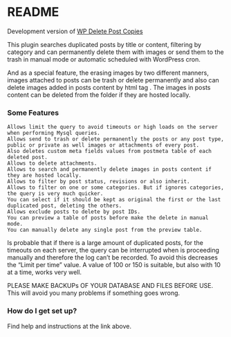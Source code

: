 # README #
Development version of [WP Delete Post Copies](https://wordpress.org/plugins/etruel-del-post-copies/)

This plugin searches duplicated posts by title or content, filtering by category and can permanently delete them with images or send them to the trash in manual mode or automatic scheduled with WordPress cron.

And as a special feature, the erasing images by two different manners, images attached to posts can be trash or delete permanently and also can delete images added in posts content by html tag .
The images in posts content can be deleted from the folder if they are hosted locally.

### Some Features ###
    Allows limit the query to avoid timeouts or high loads on the server when performing Mysql queries.
    Allows send to trash or delete permanently the posts or any post type, public or private as well images or attachments of every post.
    Also deletes custom meta fields values from postmeta table of each deleted post.
    Allows to delete attachments.
    Allows to search and permanently delete images in posts content if they are hosted locally.
    Allows to filter by post status, revisions or also inherit.
    Allows to filter on one or some categories. But if ignores categories, the query is very much quicker.
    You can select if it should be kept as original the first or the last duplicated post, deleting the others.
    Allows exclude posts to delete by post IDs.
    You can preview a table of posts before make the delete in manual mode.
    You can manually delete any single post from the preview table.

Is probable that if there is a large amount of duplicated posts, for the timeouts on each server, the query can be interrupted when is proceeding manually and therefore the log can’t be recorded. To avoid this decreases the “Limit per time” value. A value of 100 or 150 is suitable, but also with 10 at a time, works very well.

PLEASE MAKE BACKUPs OF YOUR DATABASE AND FILES BEFORE USE. This will avoid you many problems if something goes wrong.

### How do I get set up? ###
Find help and instructions at the link above.